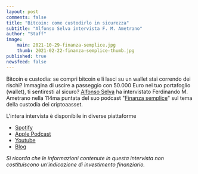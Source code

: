 ```yaml
---
layout: post
comments: false
title: "Bitcoin: come custodirlo in sicurezza"
subtitle: "Alfonso Selva intervista F. M. Ametrano" 
author: "Staff"
image:
    main: 2021-10-29-finanza-semplice.jpg
    thumb: 2021-02-22-finanza-semplice-thumb.jpg
published: true
newsfeed: false
---
```


Bitcoin e custodia: se compri bitcoin e li lasci su un wallet stai correndo dei rischi? Immagina di uscire a passeggio con 50.000 Euro nel tuo portafoglio (wallet), ti sentiresti al sicuro? [Alfonso Selva](http://www.alfonsoselva.it/) ha intervistato Ferdinando M. Ametrano nella 114ma puntata del suo podcast "[Finanza semplice](https://open.spotify.com/episode/19AXUxhCGklTN5C7zVFna6)" sul tema della custodia dei criptoaasset.

 L'intera intervista è disponibile in diverse piattaforme

* [Spotify](http://open.spotify.com/episode/19AXUxhCGklTN5C7zVFna6)
* [Apple Podcast](https://podcasts.apple.com/it/podcast/bitcoin-come-custodirlo-in-sicurezza-int-a-f/id1502910277?i=1000540094362)
* [Youtube](https://bit.ly/3vLDm37)
* [Blog](https://www.spreaker.com/user/alfonsoselva/ep-114)

_Si ricorda che le informazioni contenute in questa intervista non costituiscono un'indicazione di investimento finanziario._
